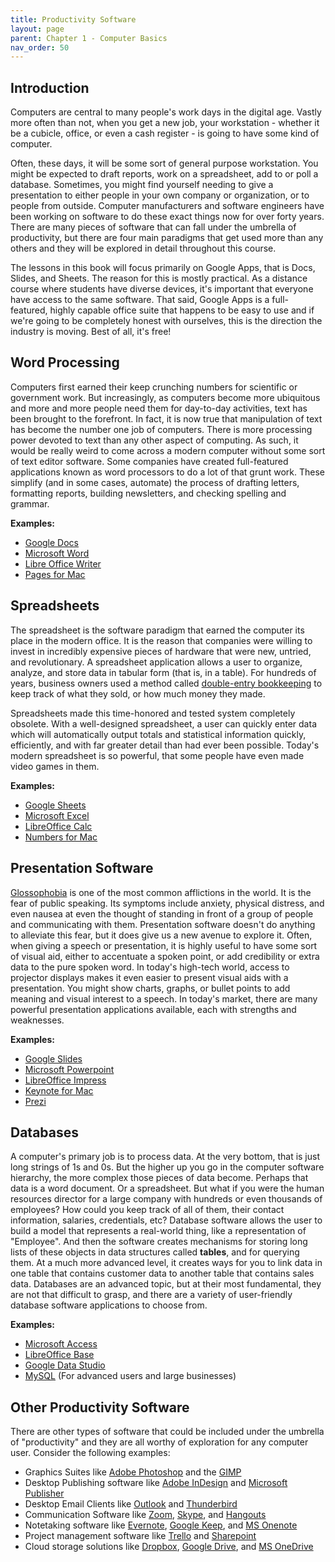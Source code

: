 ```yaml
---
title: Productivity Software
layout: page
parent: Chapter 1 - Computer Basics
nav_order: 50
---
```


Introduction
------------

Computers are central to many people's work days in the digital age. Vastly more often than not, when you get a new job, your workstation - whether it be a cubicle, office, or even a cash register - is going to have some kind of computer.

Often, these days, it will be some sort of general purpose workstation. You might be expected to draft reports, work on a spreadsheet, add to or poll a database. Sometimes, you might find yourself needing to give a presentation to either people in your own company or organization, or to people from outside. Computer manufacturers and software engineers have been working on software to do these exact things now for over forty years. There are many pieces of software that can fall under the umbrella of productivity, but there are four main paradigms that get used more than any others and they will be explored in detail throughout this course.

The lessons in this book will focus primarily on Google Apps, that is Docs, Slides, and Sheets. The reason for this is mostly practical. As a distance course where students have diverse devices, it's important that everyone have access to the same software. That said, Google Apps is a full-featured, highly capable office suite that happens to be easy to use and if we're going to be completely honest with ourselves, this is the direction the industry is moving. Best of all, it's free!

Word Processing
---------------

Computers first earned their keep crunching numbers for scientific or government work. But increasingly, as computers become more ubiquitous and more and more people need them for day-to-day activities, text has been brought to the forefront. In fact, it is now true that manipulation of text has become the number one job of computers. There is more processing power devoted to text than any other aspect of computing. As such, it would be really weird to come across a modern computer without some sort of text editor software. Some companies have created full-featured applications known as word processors to do a lot of that grunt work. These simplify (and in some cases, automate) the process of drafting letters, formatting reports, building newsletters, and checking spelling and grammar.

**Examples:**

-   [Google Docs](https://www.google.com/docs/about/)
-   [Microsoft Word](https://products.office.com/en-us/word)
-   [Libre Office Writer](https://www.libreoffice.org/discover/writer)
-   [Pages for Mac](http://www.apple.com/mac/pages/)

Spreadsheets
------------

The spreadsheet is the software paradigm that earned the computer its place in the modern office. It is the reason that companies were willing to invest in incredibly expensive pieces of hardware that were new, untried, and revolutionary. A spreadsheet application allows a user to organize, analyze, and store data in tabular form (that is, in a table). For hundreds of years, business owners used a method called [double-entry bookkeeping](https://en.wikipedia.org/wiki/Double-entry_bookkeeping_system) to keep track of what they sold, or how much money they made. 

Spreadsheets made this time-honored and tested system completely obsolete. With a well-designed spreadsheet, a user can quickly enter data which will automatically output totals and statistical information quickly, efficiently, and with far greater detail than had ever been possible. Today's modern spreadsheet is so powerful, that some people have even made video games in them.

**Examples:**

-   [Google Sheets](https://www.google.com/sheets/about/)
-   [Microsoft Excel](https://products.office.com/en-us/excel)
-   [LibreOffice Calc](https://www.libreoffice.org/discover/calc/)
-   [Numbers for Mac](http://www.apple.com/mac/numbers/)

Presentation Software
---------------------

[Glossophobia](https://en.wikipedia.org/wiki/Glossophobia/) is one of the most common afflictions in the world. It is the fear of public speaking. Its symptoms include anxiety, physical distress, and even nausea at even the thought of standing in front of a group of people and communicating with them. Presentation software doesn't do anything to alleviate this fear, but it does give us a new avenue to explore it. Often, when giving a speech or presentation, it is highly useful to have some sort of visual aid, either to accentuate a spoken point, or add credibility or extra data to the pure spoken word. In today's high-tech world, access to projector displays makes it even easier to present visual aids with a presentation. You might show charts, graphs, or bullet points to add meaning and visual interest to a speech. In today's market, there are many powerful presentation applications available, each with strengths and weaknesses.

**Examples:**

-   [Google Slides](https://www.google.com/slides/about/)
-   [Microsoft Powerpoint](https://products.office.com/en-us/powerpoint)
-   [LibreOffice Impress](https://www.libreoffice.org/discover/impress/)
-   [Keynote for Mac](http://www.apple.com/mac/keynote/)
-   [Prezi](https://prezi.com/)

Databases
---------

A computer's primary job is to process data. At the very bottom, that is just long strings of 1s and 0s. But the higher up you go in the computer software hierarchy, the more complex those pieces of data become. Perhaps that data is a word document. Or a spreadsheet. But what if you were the human resources director for a large company with hundreds or even thousands of employees? How could you keep track of all of them, their contact information, salaries, credentials, etc? Database software allows the user to build a model that represents a real-world thing, like a representation of "Employee". And then the software creates mechanisms for storing long lists of these objects in data structures called **tables**, and for querying them. At a much more advanced level, it creates ways for you to link data in one table that contains customer data to another table that contains sales data. Databases are an advanced topic, but at their most fundamental, they are not that difficult to grasp, and there are a variety of user-friendly database software applications to choose from.

**Examples:**

-   [Microsoft Access](https://products.office.com/en-us/access)
-   [LibreOffice Base](https://www.libreoffice.org/discover/base/)
-   [Google Data Studio](https://datastudio.google.com/)
-   [MySQL](https://www.mysql.com/) (For advanced users and large businesses)

Other Productivity Software
---------------------------

There are other types of software that could be included under the umbrella of "productivity" and they are all worthy of exploration for any computer user. Consider the following examples:

-   Graphics Suites like [Adobe Photoshop](http://www.adobe.com/products/photoshop.html) and the [GIMP](https://www.gimp.org/)
-   Desktop Publishing software like [Adobe InDesign](http://www.adobe.com/products/indesign.html) and [Microsoft Publisher](https://products.office.com/en-us/publisher)
-   Desktop Email Clients like [Outlook](https://products.office.com/en-us/Outlook/) and [Thunderbird](https://www.mozilla.org/en-US/thunderbird/)
-   Communication Software like [Zoom](https://zoom.us/), [Skype](https://www.skype.com/en/), and [Hangouts](https://hangouts.google.com/)
-   Notetaking software like [Evernote](https://evernote.com/?var=1), [Google Keep](https://www.google.com/keep/), and [MS Onenote](https://www.onenote.com/)
-   Project management software like [Trello](https://trello.com/) and [Sharepoint](https://products.office.com/en-us/sharepoint/)
-   Cloud storage solutions like [Dropbox](https://www.dropbox.com/), [Google Drive](https://drive.google.com/), and [MS OneDrive](https://onedrive.live.com/)
